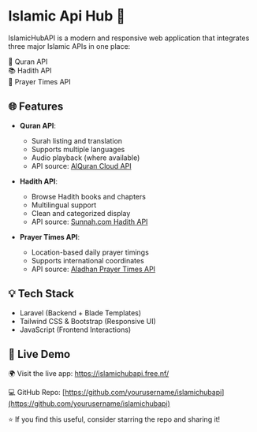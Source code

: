 # Islamic Api Hub 🌙

IslamicHubAPI is a modern and responsive web application that integrates three major Islamic APIs in one place:

📖 Quran API  
📚 Hadith API  
🕋 Prayer Times API  

## 🌐 Features

- **Quran API**: 
  - Surah listing and translation
  - Supports multiple languages
  - Audio playback (where available)
  - API source: [AlQuran Cloud API](https://alquran.cloud/)

- **Hadith API**: 
  - Browse Hadith books and chapters
  - Multilingual support
  - Clean and categorized display
  - API source: [Sunnah.com Hadith API](https://github.com/sunnah-com/api)

- **Prayer Times API**: 
  - Location-based daily prayer timings
  - Supports international coordinates
  - API source: [Aladhan Prayer Times API](https://aladhan.com/prayer-times-api)

## 💡 Tech Stack

- Laravel (Backend + Blade Templates)
- Tailwind CSS & Bootstrap (Responsive UI)
- JavaScript (Frontend Interactions)

## 🔗 Live Demo

🌍 Visit the live app: https://islamichubapi.free.nf/

💻 GitHub Repo: [https://github.com/yourusername/islamichubapi](https://github.com/yourusername/islamichubapi)


⭐ If you find this useful, consider starring the repo and sharing it!
